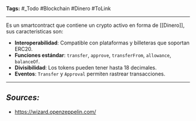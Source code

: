 **Tags:** #_Todo
#Blockchain #Dinero  #ToLink 
- - -

Es un smartcontract que contiene un crypto activo en forma de [[Dinero]],
sus caracteristicas son:
- **Interoperabilidad**: Compatible con plataformas y billeteras que soportan ERC20.
- **Funciones estándar**: `transfer`, `approve`, `transferFrom`, `allowance`, `balanceOf`.
- **Divisibilidad**: Los tokens pueden tener hasta 18 decimales.
- **Eventos**: `Transfer` y `Approval` permiten rastrear transacciones.


- - - 
## ***Sources:***
- https://wizard.openzeppelin.com/